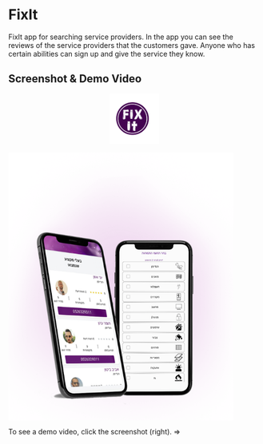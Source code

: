 # FixIt

FixIt app for searching service providers.
In the app you can see the reviews of the service providers that the customers gave.
Anyone who has certain abilities can sign up and give the service they know.


Screenshot & Demo Video
-----------------------

 <p align="center">
  <img src="https://github.com/mor0981/FixIt/blob/master/logo.png" width="100" title="hover text">
</p>
 <p align="center" style="display: flex;">
  
  <img src="https://github.com/mor0981/FixIt/blob/master/fixit.png" width="450" height="537" alt="accessibility text">
</p>

To see a demo video, click the screenshot (right). =>
